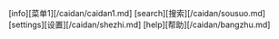 [info][菜单1][/caidan/caidan1.md]
[search][搜索][/caidan/sousuo.md]
[settings][设置][/caidan/shezhi.md]
[help][帮助][/caidan/bangzhu.md]
